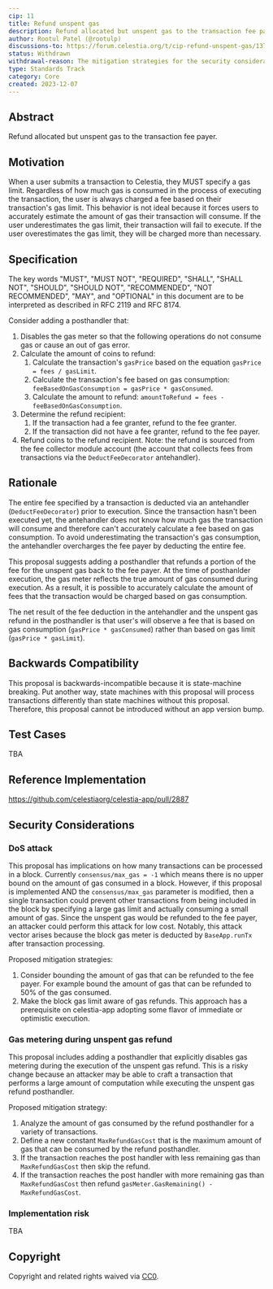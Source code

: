 ```yaml
---
cip: 11
title: Refund unspent gas
description: Refund allocated but unspent gas to the transaction fee payer.
author: Rootul Patel (@rootulp)
discussions-to: https://forum.celestia.org/t/cip-refund-unspent-gas/1374
status: Withdrawn
withdrawal-reason: The mitigation strategies for the security considerations were deemed too complex.
type: Standards Track
category: Core
created: 2023-12-07
---
```


## Abstract

Refund allocated but unspent gas to the transaction fee payer.

## Motivation

When a user submits a transaction to Celestia, they MUST specify a gas limit. Regardless of how much gas is consumed in the process of executing the transaction, the user is always charged a fee based on their transaction's gas limit. This behavior is not ideal because it forces users to accurately estimate the amount of gas their transaction will consume. If the user underestimates the gas limit, their transaction will fail to execute. If the user overestimates the gas limit, they will be charged more than necessary.

## Specification

The key words "MUST", "MUST NOT", "REQUIRED", "SHALL", "SHALL NOT", "SHOULD", "SHOULD NOT", "RECOMMENDED", "NOT RECOMMENDED", "MAY", and "OPTIONAL" in this document are to be interpreted as described in RFC 2119 and RFC 8174.

Consider adding a posthandler that:

1. Disables the gas meter so that the following operations do not consume gas or cause an out of gas error.
1. Calculate the amount of coins to refund:
    1. Calculate the transaction's `gasPrice` based on the equation `gasPrice = fees / gasLimit`.
    1. Calculate the transaction's fee based on gas consumption: `feeBasedOnGasConsumption = gasPrice * gasConsumed`.
    1. Calculate the amount to refund: `amountToRefund = fees - feeBasedOnGasConsumption`.
1. Determine the refund recipient:
    1. If the transaction had a fee granter, refund to the fee granter.
    1. If the transaction did not have a fee granter, refund to the fee payer.
1. Refund coins to the refund recipient. Note: the refund is sourced from the fee collector module account (the account that collects fees from transactions via the `DeductFeeDecorator` antehandler).

## Rationale

The entire fee specified by a transaction is deducted via an antehandler (`DeductFeeDecorator`) prior to execution. Since the transaction hasn't been executed yet, the antehandler does not know how much gas the transaction will consume and therefore can't accurately calculate a fee based on gas consumption. To avoid underestimating the transaction's gas consumption, the antehandler overcharges the fee payer by deducting the entire fee.

This proposal suggests adding a posthandler that refunds a portion of the fee for the unspent gas back to the fee payer. At the time of posthanlder execution, the gas meter reflects the true amount of gas consumed during execution. As a result, it is possible to accurately calculate the amount of fees that the transaction would be charged based on gas consumption.

The net result of the fee deduction in the antehandler and the unspent gas refund in the posthandler is that user's will observe a fee that is based on gas consumption (`gasPrice * gasConsumed`) rather than based on gas limit (`gasPrice * gasLimit`).

## Backwards Compatibility

This proposal is backwards-incompatible because it is state-machine breaking. Put another way, state machines with this proposal will process transactions differently than state machines without this proposal. Therefore, this proposal cannot be introduced without an app version bump.

## Test Cases

TBA

## Reference Implementation

<https://github.com/celestiaorg/celestia-app/pull/2887>

## Security Considerations

### DoS attack

This proposal has implications on how many transactions can be processed in a block. Currently `consensus/max_gas = -1` which means there is no upper bound on the amount of gas consumed in a block. However, if this proposal is implemented AND the `consensus/max_gas` parameter is modified, then a single transaction could prevent other transactions from being included in the block by specifying a large gas limit and actually consuming a small amount of gas. Since the unspent gas would be refunded to the fee payer, an attacker could perform this attack for low cost. Notably, this attack vector arises because the block gas meter is deducted by `BaseApp.runTx` after transaction processing.

Proposed mitigation strategies:

1. Consider bounding the amount of gas that can be refunded to the fee payer. For example bound the amount of gas that can be refunded to 50% of the gas consumed.
1. Make the block gas limit aware of gas refunds. This approach has a prerequisite on celestia-app adopting some flavor of immediate or optimistic execution.

### Gas metering during unspent gas refund

This proposal includes adding a posthandler that explicitly disables gas metering during the execution of the unspent gas refund. This is a risky change because an attacker may be able to craft a transaction that performs a large amount of computation while executing the unspent gas refund posthandler.

Proposed mitigation strategy:

1. Analyze the amount of gas consumed by the refund posthandler for a variety of transactions.
1. Define a new constant `MaxRefundGasCost` that is the maximum amount of gas that can be consumed by the refund posthandler.
1. If the transaction reaches the post handler with less remaining gas than `MaxRefundGasCost` then skip the refund.
1. If the transaction reaches the post handler with more remaining gas than `MaxRefundGasCost` then refund `gasMeter.GasRemaining() - MaxRefundGasCost`.

### Implementation risk

TBA

## Copyright

Copyright and related rights waived via [CC0](https://github.com/celestiaorg/CIPs/blob/main/LICENSE).
